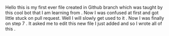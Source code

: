 Hello this is my first ever file created in Github branch which was taught by this cool bot that I am learning from . 
Now I was confused at first and got little stuck on pull request.
Well I will slowly get used to it .
Now I was finally on step 7 .
It asked me to edit this new file I just added and so I wrote all of this . 
